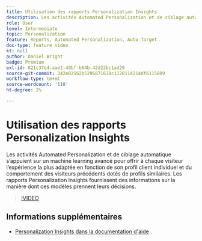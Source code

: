 ```yaml
---
title: Utilisation des rapports Personalization Insights
description: Les activités Automated Personalization et de ciblage automatique s’appuient sur un machine learning avancé pour offrir à chaque visiteur l’expérience la plus adaptée en fonction de son profil client individuel et du comportement des visiteurs précédents dotés de profils similaires. Les rapports Personalization Insights fournissent des informations sur la manière dont ces modèles prennent leurs décisions.
role: User
level: Intermediate
topic: Personalization
feature: Reports, Automated Personalization, Auto-Target
doc-type: feature video
kt: null
author: Daniel Wright
badge: Premium
exl-id: 821c37e4-aae1-40bf-b64b-42d22bc1ad29
source-git-commit: 342e02562b5296871638c1120114214df6115809
workflow-type: tm+mt
source-wordcount: '118'
ht-degree: 2%

---
```


# Utilisation des rapports Personalization Insights

Les activités Automated Personalization et de ciblage automatique s’appuient sur un machine learning avancé pour offrir à chaque visiteur l’expérience la plus adaptée en fonction de son profil client individuel et du comportement des visiteurs précédents dotés de profils similaires. Les rapports Personalization Insights fournissent des informations sur la manière dont ces modèles prennent leurs décisions.

>[!VIDEO](https://video.tv.adobe.com/v/328088/?quality=12&captions=fre_fr)

## Informations supplémentaires

* [Personalization Insights dans la documentation d&#39;aide](https://experienceleague.adobe.com/docs/target/using/reports/insights/personalization-insights-reports.html?lang=fr)
